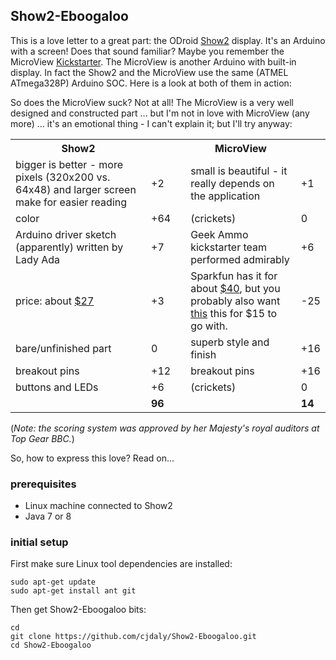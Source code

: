 
## Show2-Eboogaloo

This is a love letter to a great part: the ODroid [Show2](http://odroid.com/dokuwiki/doku.php?id=en:odroidshow) display.  It's an Arduino with a screen! Does that sound familiar? Maybe you remember the MicroView [Kickstarter](https://www.kickstarter.com/projects/1516846343/microview-chip-sized-arduino-with-built-in-oled-di).  The MicroView is another Arduino with built-in display.  In fact the Show2 and the MicroView use the same (ATMEL ATmega328P) Arduino SOC. Here is a look at both of them in action:

So does the MicroView suck? Not at all! The MicroView is a very well designed and constructed part ... but I'm not in love with MicroView (any more) ... it's an emotional thing - I can't explain it; but I'll try anyway:

<table>
<tr><th>Show2</th><th></th><th></th><th>MicroView</th><th></th></tr>
<tr><td>bigger is better - more pixels (320x200 vs. 64x48) and larger screen make for easier reading</td><td>+2</td><td></td><td>small is beautiful - it really depends on the application</td><td>+1</td></tr>
<tr><td>color</td><td>+64</td><td></td><td>(crickets)</td><td>0</td></tr>
<tr><td>Arduino driver sketch (apparently) written by Lady Ada</td><td>+7</td><td></td><td>Geek Ammo kickstarter team performed admirably</td><td>+6</td></tr>
<tr><td>price: about <a href='http://ameridroid.com/products/odroid-show-2'>$27</a></td><td>+3</td><td></td><td>Sparkfun has it for about <a href='https://www.sparkfun.com/products/12923'>$40</a>, but you probably also want <a href='https://www.sparkfun.com/products/12924'>this</a> this for $15 to go with.</td><td>-25</td></tr>
<tr><td>bare/unfinished part</td><td>0</td><td></td><td>superb style and finish</td><td>+16</td></tr>
<tr><td>breakout pins</td><td>+12</td><td></td><td>breakout pins</td><td>+16</td></tr>
<tr><td>buttons and LEDs</td><td>+6</td><td></td><td>(crickets)</td><td>0</td></tr>
<tr><td></td><td><b>96</b></td><td></td><td></td><td><b>14</b></td></tr>
</table>

(_Note: the scoring system was approved by her Majesty's royal auditors at Top Gear BBC._)

So, how to express this love? Read on...

### prerequisites

- Linux machine connected to Show2
- Java 7 or 8

### initial setup

First make sure Linux tool dependencies are installed:

    sudo apt-get update
    sudo apt-get install ant git

Then get Show2-Eboogaloo bits:

    cd
    git clone https://github.com/cjdaly/Show2-Eboogaloo.git
    cd Show2-Eboogaloo
